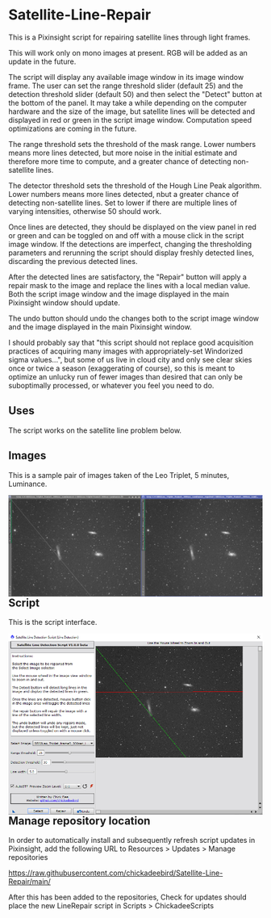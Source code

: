 # Satellite-Line-Repair

This is a Pixinsight script for repairing satellite lines through light frames.

This will work only on mono images at present. RGB will be added as an update in the future.

The script will display any available image window in its image window frame.
The user can set the range threshold slider (default 25) and the detection threshold slider (default 50) and then select the "Detect" button at the bottom of the panel.
It may take a while depending on the computer hardware and the size of the image, but satellite lines will be detected and displayed in red or green in the
script image window. Computation speed optimizations are coming in the future.

The range threshold sets the threshold of the mask range. Lower numbers means more lines detected, but more noise in the initial estimate and therefore more time to compute, and a greater chance of detecting non-satellite lines.

The detector threshold sets the threshold of the Hough Line Peak algorithm. Lower numbers means more lines detected, nbut a greater chance of detecting non-satellite lines. Set to lower if there are multiple lines of varying intensities, otherwise 50 should work.

Once lines are detected, they should be displayed on the view panel in red or green and can be toggled on and off with a mouse click in the script image window. If the detections are imperfect, changing the thresholding parameters and rerunning the script should display freshly detected lines, discarding the previous detected lines.

After the detected lines are satisfactory, the "Repair" button will apply a repair mask to the image and replace the lines with a local median value. Both the script image window and the image displayed in the main Pixinsight window should update.

The undo button should undo the changes both to the script image window and the image displayed in the main Pixinsight window.

I should probably say that "this script should not replace good acquisition practices of acquiring many images with appropriately-set Windorized sigma values...", but some of us live in cloud city and only see clear skies once or twice a season (exaggerating of course), so this is meant to optimize an unlucky run of fewer images than desired that can only be suboptimally processed, or whatever you feel you need to do.

## Uses

The script works on the satellite line problem below.

## Images

This is a sample pair of images taken of the Leo Triplet, 5 minutes, Luminance.

<img src="./figs/LinesRepaired.png" text='Repaired satellite lines (2 of them) - left original, right repaired' align=left />

## Script

This is the script interface.

<img src="./figs/LineRepairScript.png" text='Line repair script' align=left />

## Manage repository location

In order to automatically install and subsequently refresh script updates in Pixinsight, add the following URL to Resources > Updates > Manage repositories

https://raw.githubusercontent.com/chickadeebird/Satellite-Line-Repair/main/

After this has been added to the repositories, Check for updates should place the new LineRepair script in Scripts > ChickadeeScripts

